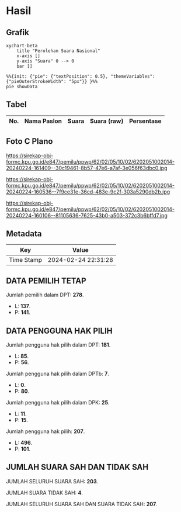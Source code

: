 # Hasil

## Grafik

```mermaid
xychart-beta
    title "Perolehan Suara Nasional"
    x-axis []
    y-axis "Suara" 0 --> 0
    bar []
```

```mermaid
%%{init: {"pie": {"textPosition": 0.5}, "themeVariables": {"pieOuterStrokeWidth": "5px"}} }%%
pie showData
```

## Tabel

| No. | Nama Paslon | Suara | Suara (raw) | Persentase |
|:--- |:----------- | -----:| -----------:| ----------:|


[p-1]: https://github.com/gigit-pemilu/pemilu-2024/blob/main/pilpres/hitung-suara/sub/62-kalimantan-tengah/sub/02-kotawaringin-timur/sub/05-baamang/sub/1002-baamang-tengah/sub/014-tps/sub/paslon-1.txt
[p-2]: https://github.com/gigit-pemilu/pemilu-2024/blob/main/pilpres/hitung-suara/sub/62-kalimantan-tengah/sub/02-kotawaringin-timur/sub/05-baamang/sub/1002-baamang-tengah/sub/014-tps/sub/paslon-2.txt
[p-3]: https://github.com/gigit-pemilu/pemilu-2024/blob/main/pilpres/hitung-suara/sub/62-kalimantan-tengah/sub/02-kotawaringin-timur/sub/05-baamang/sub/1002-baamang-tengah/sub/014-tps/sub/paslon-3.txt

## Foto C Plano

https://sirekap-obj-formc.kpu.go.id/e847/pemilu/ppwp/62/02/05/10/02/6202051002014-20240224-161409--30c19461-8b57-47e6-a7af-3e056f63dbc0.jpg

https://sirekap-obj-formc.kpu.go.id/e847/pemilu/ppwp/62/02/05/10/02/6202051002014-20240224-160536--7f9ce31e-36cd-483e-9c2f-303a5290db2b.jpg

https://sirekap-obj-formc.kpu.go.id/e847/pemilu/ppwp/62/02/05/10/02/6202051002014-20240224-160106--81105636-7625-43b0-a503-372c3b6bffd7.jpg


## Metadata

| Key        | Value               |
| ---------- | ------------------- |
| Time Stamp | 2024-02-24 22:31:28 |


## DATA PEMILIH TETAP

Jumlah pemilih dalam DPT: **278**.
 * L: **137**.
 * P: **141**.

## DATA PENGGUNA HAK PILIH

Jumlah pengguna hak pilih dalam DPT: **181**.
 * L: **85**.
 * P: **56**.

Jumlah pengguna hak pilih dalam DPTb: **7**.
 * L: **0**.
 * P: **80**.

Jumlah pengguna hak pilih dalam DPK: **25**.
 * L: **11**.
 * P: **15**.

Jumlah pengguna hak pilih: **207**.
 * L: **496**.
 * P: **101**.

## JUMLAH SUARA SAH DAN TIDAK SAH

JUMLAH SELURUH SUARA SAH: **203**.

JUMLAH SUARA TIDAK SAH: **4**.

JUMLAH SELURUH SUARA SAH DAN SUARA TIDAK SAH: **207**.


